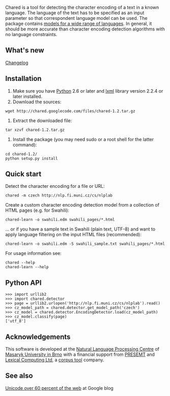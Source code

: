 Chared is a tool for detecting the character encoding of a text in a known language. The language of the text has to be specified as an input parameter so that correspondent language model can be used. The package contains [models for a  wide range of languages](http://code.google.com/p/chared/source/browse/#svn%2Ftrunk%2Fchared%2Fmodels). In general, it should be more accurate than character encoding detection algorithms with no language constraints.

## What's new ##
[Changelog](http://code.google.com/p/chared/source/browse/trunk/CHANGES)

## Installation ##
  1. Make sure you have [Python](http://www.python.org/) 2.6 or later and [lxml](http://lxml.de/) library version 2.2.4 or later installed.
  1. Download the sources:
```
wget http://chared.googlecode.com/files/chared-1.2.tar.gz
```
  1. Extract the downloaded file:
```
tar xzvf chared-1.2.tar.gz
```
  1. Install the package (you may need sudo or a root shell for the latter command):
```
cd chared-1.2/
python setup.py install
```

## Quick start ##
Detect the character encoding for a file or URL:
```
chared -m czech http://nlp.fi.muni.cz/cs/nlplab
```
Create a custom character encoding detection model from a collection of HTML pages (e.g. for Swahili):
```
chared-learn -o swahili.edm swahili_pages/*.html
```
... or if you have a sample text in Swahili (plain text, UTF-8) and want to apply language filtering on the input HTML files (recommended):
```
chared-learn -o swahili.edm -S swahili_sample.txt swahili_pages/*.html
```
For usage information see:
```
chared --help
chared-learn --help
```

## Python API ##
```
>>> import urllib2
>>> import chared.detector
>>> page = urllib2.urlopen('http://nlp.fi.muni.cz/cs/nlplab').read()
>>> cz_model_path = chared.detector.get_model_path('czech')
>>> cz_model = chared.detector.EncodingDetector.load(cz_model_path)
>>> cz_model.classify(page)
['utf_8']
```

## Acknowledgements ##
This software is developed at the [Natural Language Processing Centre](http://nlp.fi.muni.cz/en/nlpc) of [Masaryk University in Brno](http://nlp.fi.muni.cz/en) with a financial support from [PRESEMT](http://presemt.eu/) and [Lexical Computing Ltd](http://lexicalcomputing.com/), a [corpus tool](http://www.sketchengine.co.uk/) company.

## See also ##
[Unicode over 60 percent of the web](http://googleblog.blogspot.com/2012/02/unicode-over-60-percent-of-web.html) at Google blog